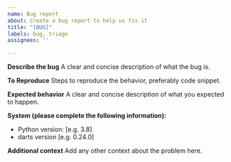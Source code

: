 ```yaml
---
name: Bug report
about: Create a bug report to help us fix it
title: "[BUG]"
labels: bug, triage
assignees: ''

---
```


**Describe the bug**
A clear and concise description of what the bug is.

**To Reproduce**
Steps to reproduce the behavior, preferably code snippet.

**Expected behavior**
A clear and concise description of what you expected to happen.

**System (please complete the following information):**
 - Python version: [e.g. 3.8]
 - darts version [e.g. 0.24.0]

**Additional context**
Add any other context about the problem here.
